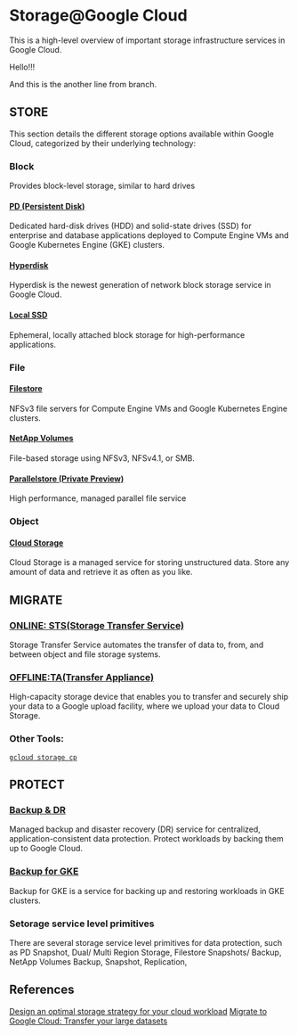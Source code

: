 # Storage@Google Cloud

This is a high-level overview of important storage infrastructure services in Google Cloud.

Hello!!!

And this is the another line from branch.

## STORE

This section details the different storage options available within Google Cloud, categorized by their underlying technology:

### Block

Provides block-level storage, similar to hard drives

#### [PD (Persistent Disk)](https://cloud.google.com/compute/docs/disks?_gl=1*1khelqm*_up*MQ..&gclid=CjwKCAjw5qC2BhB8EiwAvqa41oQQQxMNeSkD3pa0T1Ylg0lI4yRraoDUEYsaFMZKrAitYotvtOEKKhoCcy8QAvD_BwE&gclsrc=aw.ds#pdspecs)

Dedicated hard-disk drives (HDD) and solid-state drives (SSD) for enterprise and database applications deployed to Compute Engine VMs and Google Kubernetes Engine (GKE) clusters.

#### [Hyperdisk](https://cloud.google.com/compute/docs/disks?_gl=1*1khelqm*_up*MQ..&gclid=CjwKCAjw5qC2BhB8EiwAvqa41oQQQxMNeSkD3pa0T1Ylg0lI4yRraoDUEYsaFMZKrAitYotvtOEKKhoCcy8QAvD_BwE&gclsrc=aw.ds#hyperdisks)

Hyperdisk is the newest generation of network block storage service in Google Cloud.

#### [Local SSD](https://cloud.google.com/compute/docs/disks/local-ssd)

Ephemeral, locally attached block storage for high-performance applications.

### File

#### [Filestore](https://cloud.google.com/filestore/docs/overview)

NFSv3 file servers for Compute Engine VMs and Google Kubernetes Engine clusters.

#### [NetApp Volumes](https://cloud.google.com/netapp/volumes/docs/discover/overview)

File-based storage using NFSv3, NFSv4.1, or SMB.

#### [Parallelstore (Private Preview)](https://cloud.google.com/parallelstore?hl=en)

High performance, managed parallel file service

### Object

#### [Cloud Storage](https://cloud.google.com/storage/docs/introduction)

Cloud Storage is a managed service for storing unstructured data. Store any amount of data and retrieve it as often as you like.

## MIGRATE

### [ONLINE: STS(Storage Transfer Service)](https://cloud.google.com/storage-transfer/docs/overview)

Storage Transfer Service automates the transfer of data to, from, and between object and file storage systems.

### [OFFLINE:TA(Transfer Appliance)](https://cloud.google.com/transfer-appliance/docs/4.0/order-appliance)

High-capacity storage device that enables you to transfer and securely ship your data to a Google upload facility, where we upload your data to Cloud Storage.

### Other Tools:

[`gcloud storage cp`](https://cloud.google.com/sdk/gcloud/reference/storage/cp)

## PROTECT

### [Backup &amp; DR](https://cloud.google.com/backup-disaster-recovery/docs/concepts/backup-dr)

Managed backup and disaster recovery (DR) service for centralized, application-consistent data protection. Protect workloads by backing them up to Google Cloud.

### [Backup for GKE](https://cloud.google.com/kubernetes-engine/docs/add-on/backup-for-gke/concepts/backup-for-gke)

Backup for GKE is a service for backing up and restoring workloads in GKE clusters.

### Setorage service level primitives

There are several storage service level primitives for data protection, such as PD Snapshot, Dual/ Multi Region Storage, Filestore Snapshots/ Backup, NetApp Volumes Backup, Snapshot, Replication,

## References

[Design an optimal storage strategy for your cloud workload](https://cloud.google.com/architecture/storage-advisor#file-storage)
[Migrate to Google Cloud: Transfer your large datasets](https://cloud.google.com/architecture/migration-to-gcp-assessing-and-discovering-your-workloads)
